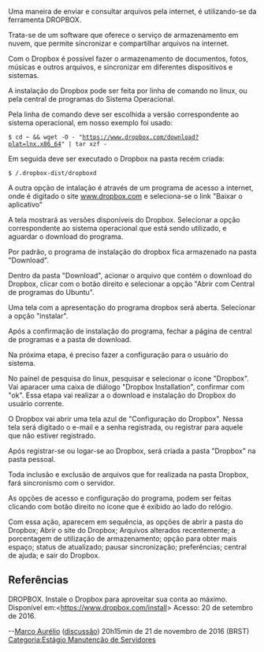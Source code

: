 Uma maneira de enviar e consultar arquivos pela internet, é utilizando-se da ferramenta DROPBOX.

Trata-se de um software que oferece o serviço de armazenamento em nuvem, que permite sincronizar e compartilhar arquivos na internet.

Com o Dropbox é possível fazer o armazenamento de documentos, fotos, músicas e outros arquivos, e sincronizar em diferentes dispositivos e sistemas.

A instalação do Dropbox pode ser feita por linha de comando no linux, ou pela central de programas do Sistema Operacional.

Pela linha de comando deve ser escolhida a versão correspondente ao sistema operacional, em nosso exemplo foi usado:

`$ cd ~ && wget -O - "`[`https://www.dropbox.com/download?plat=lnx.x86_64`](https://www.dropbox.com/download?plat=lnx.x86_64)`" | tar xzf -`

Em seguida deve ser executado o Dropbox na pasta recém criada:

`$ /.dropbox-dist/dropboxd`

A outra opção de intalação é através de um programa de acesso a internet, onde é digitado o site www.dropbox.com e seleciona-se o link "Baixar o aplicativo"

A tela mostrará as versões disponíveis do Dropbox. Selecionar a opção correspondente ao sistema operacional que está sendo utilizado, e aguardar o download do programa.

Por padrão, o programa de instalação do dropbox fica armazenado na pasta "Download".

Dentro da pasta "Download", acionar o arquivo que contém o download do Dropbox, clicar com o botão direito e selecionar a opção "Abrir com Central de programas do Ubuntu".

Uma tela com a apresentação do programa dropbox será aberta. Selecionar a opção "instalar".

Após a confirmação de instalação do programa, fechar a página de central de programas e a pasta de download.

Na próxima etapa, é preciso fazer a configuração para o usuário do sistema.

No painel de pesquisa do linux, pesquisar e selecionar o ícone "Dropbox". Vai aparacer uma caixa de diálogo "Dropbox Installation", confirmar com "ok". Essa etapa vai realizar a o download e instalação do Dropbox do usuário corrente.

O Dropbox vai abrir uma tela azul de "Configuração do Dropbox". Nessa tela será digitado o e-mail e a senha registrada, ou registrar para aquele que não estiver registrado.

Após registrar-se ou logar-se ao Dropbox, será criada a pasta "Dropbox" na pasta pessoal.

Toda inclusão e exclusão de arquivos que for realizada na pasta Dropbox, fará sincronismo com o servidor.

As opções de acesso e configuração do programa, podem ser feitas clicando com botão direito no ícone que é exibido ao lado do relógio.

Com essa ação, aparecem em sequência, as opções de abrir a pasta do Dropbox; Abrir o site do Dropbox; Arquivos alterados recentemente; a porcentagem de utilização de armazenamento; opção para obter mais espaço; status de atualizado; pausar sincronização; preferências; central de ajuda; e sair do Dropbox.

## Referências

DROPBOX. Instale o Dropbox para aproveitar sua conta ao máximo. Disponível em:\<<https://www.dropbox.com/install>\> Acesso: 20 de setembro de 2016.

--<a href="Usuário:Marco_Aurélio" class="wikilink" title="Marco Aurélio">Marco Aurélio</a> (<a href="Usuário_Discussão:Marco_Aurélio" class="wikilink" title="discussão">discussão</a>) 20h15min de 21 de novembro de 2016 (BRST) <a href="Categoria:Estágio_Manutenção_de_Servidores" class="wikilink" title="Categoria:Estágio Manutenção de Servidores">Categoria:Estágio Manutenção de Servidores</a>
